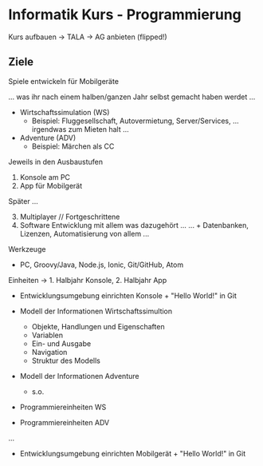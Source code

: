 # Informatik Kurs - Programmierung

Kurs aufbauen -> TALA -> AG anbieten (flipped!)


Ziele
---

Spiele entwickeln für Mobilgeräte

... was ihr nach einem halben/ganzen Jahr selbst gemacht haben werdet ...

* Wirtschaftssimulation (WS)
  - Beispiel: Fluggesellschaft, Autovermietung, Server/Services, ... irgendwas zum Mieten halt ...
* Adventure (ADV)
  - Beispiel: Märchen als CC

Jeweils in den Ausbaustufen

1. Konsole am PC
2. App für Mobilgerät

Später ...

3. Multiplayer // Fortgeschrittene
4. Software Entwicklung mit allem was dazugehört ...
   ... + Datenbanken, Lizenzen, Automatisierung von allem ...

Werkzeuge

* PC, Groovy/Java, Node.js, Ionic, Git/GitHub, Atom


Einheiten -> 1. Halbjahr Konsole, 2. Halbjahr App

- Entwicklungsumgebung einrichten Konsole + "Hello World!" in Git

- Modell der Informationen Wirtschaftssimultion
  - Objekte, Handlungen und Eigenschaften
  - Variablen
  - Ein- und Ausgabe
  - Navigation
  - Struktur des Modells

- Modell der Informationen Adventure
  - s.o.

- Programmiereinheiten WS

- Programmiereinheiten ADV

...

- Entwicklungsumgebung einrichten Mobilgerät + "Hello World!" in Git
